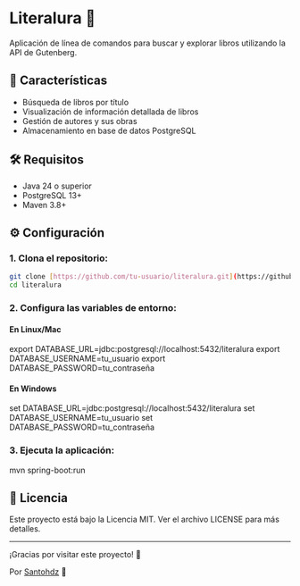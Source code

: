 # Literalura 📖

Aplicación de línea de comandos para buscar y explorar libros utilizando la API de Gutenberg.

## 🚀 Características

- Búsqueda de libros por título
- Visualización de información detallada de libros
- Gestión de autores y sus obras
- Almacenamiento en base de datos PostgreSQL

## 🛠️ Requisitos

- Java 24 o superior
- PostgreSQL 13+
- Maven 3.8+

## ⚙️ Configuración

### 1. Clona el repositorio:
   ```bash
   git clone [https://github.com/tu-usuario/literalura.git](https://github.com/tu-usuario/literalura.git)
   cd literalura
   ```
   
### 2. Configura las variables de entorno:
   
#### En Linux/Mac
export DATABASE_URL=jdbc:postgresql://localhost:5432/literalura
export DATABASE_USERNAME=tu_usuario
export DATABASE_PASSWORD=tu_contraseña

#### En Windows
set DATABASE_URL=jdbc:postgresql://localhost:5432/literalura
set DATABASE_USERNAME=tu_usuario
set DATABASE_PASSWORD=tu_contraseña

### 3. Ejecuta la aplicación:
   
mvn spring-boot:run

## 📝 Licencia
Este proyecto está bajo la Licencia MIT. Ver el archivo LICENSE para más detalles.

--- 

¡Gracias por visitar este proyecto! 🎉

Por [Santohdz](https://github.com/Santohdz) 🎴
